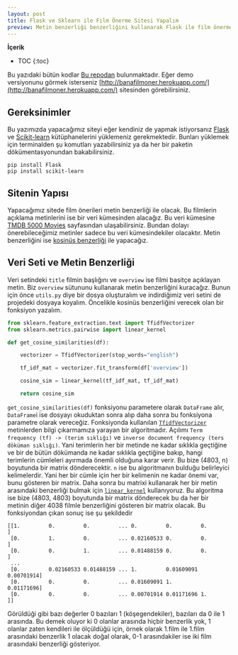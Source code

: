 ```yaml
---
layout: post
title: Flask ve Sklearn ile Film Önerme Sitesi Yapalım 
preview: Metin benzerliği benzerliğini kullanarak Flask ile film önerme sitesi yapalım.
---
```


**İçerik**
* TOC
{:toc}

Bu yazıdaki bütün kodlar [Bu repodan](https://github.com/ocakhasan/movie-recommender) bulunmaktadır. Eğer demo versiyonunu görmek isterseniz [http://banafilmoner.herokuapp.com/](http://banafilmoner.herokuapp.com/) sitesinden görebilirsiniz.

## Gereksinimler
Bu yazımızda yapacağımız siteyi eğer kendiniz de yapmak istiyorsanız [Flask](https://flask.palletsprojects.com/en/1.1.x/) ve [Scikit-learn](https://scikit-learn.org/) kütüphanelerini yüklemeniz gerekmektedir. Bunları yüklemek için terminalden şu komutları yazabilirsiniz ya da her bir paketin dökümentasyonundan bakabilirsiniz.

```
pip install Flask 
pip install scikit-learn
```

## Sitenin Yapısı
Yapacağımız sitede film önerileri metin benzerliği ile olacak. Bu filmlerin açıklama metinlerini ise bir veri kümesinden alacağız. Bu veri kümesine [TMDB 5000 Movies](https://www.kaggle.com/tmdb/tmdb-movie-metadata) sayfasından ulaşabilirsiniz. Bundan dolayı önerebileceğimiz metinler sadece bu veri kümesindekiler olacaktır. Metin benzerliğini ise [kosinüs benzerliği](https://merveenoyan.medium.com/kosin%C3%BCs-benzerli%C4%9Fi-2b4a4c924f27) ile yapacağız. 

## Veri Seti ve Metin Benzerliği
Veri setindeki `title` filmin başlığını ve `overview` ise filmi basitçe açıklayan metin. Biz `overview` sütununu kullanarak metin benzerliğini kuracağız. Bunun için önce `utils.py` diye bir dosya oluşturalım ve indirdiğimiz veri setini de projedeki dosyaya koyalım. Öncelikle kosinüs benzerliğini verecek olan bir fonksiyon yazalım.

```python
from sklearn.feature_extraction.text import TfidfVectorizer
from sklearn.metrics.pairwise import linear_kernel

def get_cosine_similarities(df):

    vectorizer = TfidfVectorizer(stop_words="english")

    tf_idf_mat = vectorizer.fit_transform(df['overview'])

    cosine_sim = linear_kernel(tf_idf_mat, tf_idf_mat)

    return cosine_sim
```

`get_cosine_similarities(df)` fonksiyonu parametere olarak `DataFrame` alır, `DataFrame`i ise dosyayı okuduktan sonra alıp daha sonra bu fonksiyona parametre olarak vereceğiz. Fonksiyonda kullanılan [`TfidfVectorizer`](https://scikit-learn.org/stable/modules/generated/sklearn.feature_extraction.text.TfidfVectorizer.html) metinlerden bilgi çıkarmamıza yarayan bir algoritmadır. Açılımı `Term frequency (tf) -> (terim sıklığı)` ve `inverse document frequency (ters döküman sıklığı)`. Yani terimlerin her bir metinde ne kadar sıklıkla geçtiğine ve bir de bütün dökümanda ne kadar sıklıkla geçtiğine bakıp, hangi terimlerin cümleleri ayırmada önemli olduğuna karar verir. Bu bize (4803, n) boyutunda bir matrix dönderecektir. `n` ise bu algoritmanın bulduğu belirleyici kelimelerdir. Yani her bir cümle için her bir kelimenin ne kadar önemi var, bunu gösteren bir matrix. Daha sonra bu matrixi kullanarak her bir metin arasındaki benzerliği bulmak için [`linear_kernel`](https://scikit-learn.org/stable/modules/generated/sklearn.metrics.pairwise.linear_kernel.html) kullanıyoruz. Bu algoritma ise bize (4803, 4803) boyutunda bir matrix dönderecek bu da her bir metinin diğer 4038 filmle benzerliğini gösteren bir matrix olacak. 
Bu fonksiyondan çıkan sonuç ise şu şekildedir

```
[[1.         0.         0.         ... 0.         0.         0.        ]
 [0.         1.         0.         ... 0.02160533 0.         0.        ]
 [0.         0.         1.         ... 0.01488159 0.         0.        ]
 ...
 [0.         0.02160533 0.01488159 ... 1.         0.01609091 0.00701914]
 [0.         0.         0.         ... 0.01609091 1.         0.01171696]
 [0.         0.         0.         ... 0.00701914 0.01171696 1.        ]]
```
Görüldüği gibi bazı değerler 0 bazıları 1 (köşegendekiler), bazıları da 0 ile 1 arasında. Bu demek oluyor ki 0 olanlar arasında hiçbir benzerlik yok, 1 olanlar zaten kendileri ile ölçüldüğü için, örnek olarak 1.film ile 1.film arasındaki benzerlik 1 olacak doğal olarak, 0-1 arasındakiler ise iki film arasındaki benzerliği gösteriyor. 